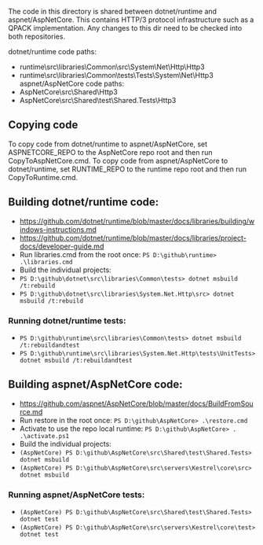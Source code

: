 The code in this directory is shared between dotnet/runtime and aspnet/AspNetCore. This contains HTTP/3 protocol infrastructure such as a QPACK implementation. Any changes to this dir need to be checked into both repositories.

dotnet/runtime code paths:
- runtime\src\libraries\Common\src\System\Net\Http\Http3
- runtime\src\libraries\Common\tests\Tests\System\Net\Http3
aspnet/AspNetCore code paths:
- AspNetCore\src\Shared\Http3
- AspNetCore\src\Shared\test\Shared.Tests\Http3

## Copying code
To copy code from dotnet/runtime to aspnet/AspNetCore, set ASPNETCORE_REPO to the AspNetCore repo root and then run CopyToAspNetCore.cmd.
To copy code from aspnet/AspNetCore to dotnet/runtime, set RUNTIME_REPO to the runtime repo root and then run CopyToRuntime.cmd.

## Building dotnet/runtime code:
- https://github.com/dotnet/runtime/blob/master/docs/libraries/building/windows-instructions.md
- https://github.com/dotnet/runtime/blob/master/docs/libraries/project-docs/developer-guide.md
- Run libraries.cmd from the root once: `PS D:\github\runtime> .\libraries.cmd`
- Build the individual projects:
- `PS D:\github\dotnet\src\libraries\Common\tests> dotnet msbuild /t:rebuild`
- `PS D:\github\dotnet\src\libraries\System.Net.Http\src> dotnet msbuild /t:rebuild`

### Running dotnet/runtime tests:
- `PS D:\github\runtime\src\libraries\Common\tests> dotnet msbuild /t:rebuildandtest`
- `PS D:\github\runtime\src\libraries\System.Net.Http\tests\UnitTests> dotnet msbuild /t:rebuildandtest`

## Building aspnet/AspNetCore code:
- https://github.com/aspnet/AspNetCore/blob/master/docs/BuildFromSource.md
- Run restore in the root once: `PS D:\github\AspNetCore> .\restore.cmd`
- Activate to use the repo local runtime: `PS D:\github\AspNetCore> . .\activate.ps1`
- Build the individual projects:
- `(AspNetCore) PS D:\github\AspNetCore\src\Shared\test\Shared.Tests> dotnet msbuild`
- `(AspNetCore) PS D:\github\AspNetCore\src\servers\Kestrel\core\src> dotnet msbuild`

### Running aspnet/AspNetCore tests:
- `(AspNetCore) PS D:\github\AspNetCore\src\Shared\test\Shared.Tests> dotnet test`
- `(AspNetCore) PS D:\github\AspNetCore\src\servers\Kestrel\core\test> dotnet test`

